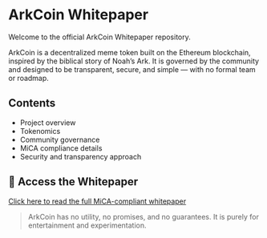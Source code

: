 # ArkCoin Whitepaper

Welcome to the official ArkCoin Whitepaper repository.

ArkCoin is a decentralized meme token built on the Ethereum blockchain, inspired by the biblical story of Noah’s Ark. It is governed by the community and designed to be transparent, secure, and simple — with no formal team or roadmap.

## Contents

- Project overview
- Tokenomics
- Community governance
- MiCA compliance details
- Security and transparency approach

## 📄 Access the Whitepaper

[Click here to read the full MiCA-compliant whitepaper](./ArkCoin2.pdf)

> ArkCoin has no utility, no promises, and no guarantees. It is purely for entertainment and experimentation.
